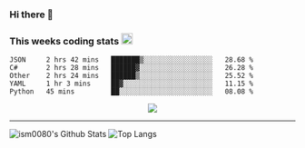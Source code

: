 ### Hi there 👋

<!--START_SECTION:giphy-->
<!--END_SECTION:giphy-->

### This weeks coding stats <img src="https://media1.giphy.com/media/LmNwrBhejkK9EFP504/giphy.gif?cid=ecf05e4723nsktnyyj53u162g7cy5rjqfg6gz06kxdg5y55g&rid=giphy.gif" width="20" height="20" />
<!--START_SECTION:waka-->
```text
JSON     2 hrs 42 mins   ███████▒░░░░░░░░░░░░░░░░░   28.68 % 
C#       2 hrs 28 mins   ██████▓░░░░░░░░░░░░░░░░░░   26.28 % 
Other    2 hrs 24 mins   ██████▒░░░░░░░░░░░░░░░░░░   25.52 % 
YAML     1 hr 3 mins     ██▓░░░░░░░░░░░░░░░░░░░░░░   11.15 % 
Python   45 mins         ██░░░░░░░░░░░░░░░░░░░░░░░   08.08 % 
```
<!--END_SECTION:waka-->

<!--START_SECTION:comicstrip-->
<p align="center">
 <a href="https://xkcd.com/">
 <img src="https://imgs.xkcd.com/comics/imdb_vaccines.png" />
</a>
</p>
<!--END_SECTION:comicstrip-->

---

![ism0080's Github Stats](https://github-readme-stats.vercel.app/api?username=ism0080&show_icons=true%hide_border=true&hide=issues)
![Top Langs](https://github-readme-stats.vercel.app/api/top-langs/?username=ism0080&layout=compact)

<!--
**ism0080/ism0080** is a ✨ _special_ ✨ repository because its `README.md` (this file) appears on your GitHub profile.

Here are some ideas to get you started:

- 🔭 I’m currently working on ...
- 🌱 I’m currently learning ...
- 👯 I’m looking to collaborate on ...
- 🤔 I’m looking for help with ...
- 💬 Ask me about ...
- 📫 How to reach me: ...
- 😄 Pronouns: ...
- ⚡ Fun fact: ...
-->
